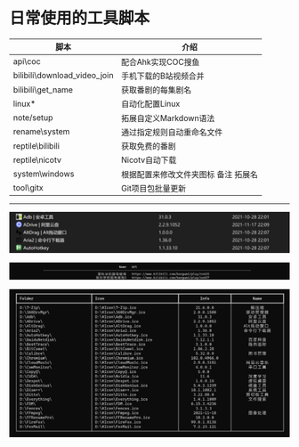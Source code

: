 # 日常使用的工具脚本

| 脚本                         | 介绍                                 |
| ---------------------------- | ------------------------------------ |
| api\coc                      | 配合Ahk实现COC搜鱼                   |
| bilibili\download_video_join | 手机下载的B站视频合并                |
| bilibili\get_name            | 获取番剧的每集剧名                   |
| linux\*                      | 自动化配置Linux                      |
| note/setup                   | 拓展自定义Markdown语法               |
| rename\system                | 通过指定规则自动重命名文件           |
| reptile\bilibili             | 获取免费的番剧                       |
| reptile\nicotv               | Nicotv自动下载                       |
| system\windows               | 根据配置来修改文件夹图标 备注 拓展名 |
| tool\gitx                    | Git项目包批量更新                    |

------

![](https://github.com/By2048/script/raw/master/Image/Readme/Folder.png)

![](https://github.com/By2048/script/raw/master/Image/Readme/BiliBili.png)

![](https://github.com/By2048/script/raw/master/Image/Readme/Windows.png)
